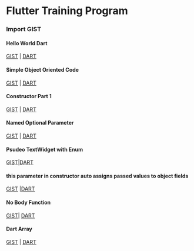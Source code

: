 # Flutter Training Program

### Import GIST


#### Hello World Dart
[GIST](https://gist.github.com/vivekduttamishra/f0af89b42adeabe3bbe33d19f167a07e)
| [DART](https://dartpad.dartlang.org/f0af89b42adeabe3bbe33d19f167a07e)


#### Simple Object Oriented Code
[GIST](https://gist.github.com/vivekduttamishra/e55ea937c4f471c801b03aa806810a1f)
| [DART](https://dartpad.dartlang.org/e55ea937c4f471c801b03aa806810a1f)


#### Constructor Part 1

[GIST](https://gist.github.com/vivekduttamishra/e269265466988a92ea453e84792e67a6)
| [DART](https://dartpad.dartlang.org/e269265466988a92ea453e84792e67a6)

#### Named Optional Parameter

[GIST](https://gist.github.com/vivekduttamishra/23b5a9825fdd939f7702ff3657d36af7) |
[DART](https://dartpad.dartlang.org/23b5a9825fdd939f7702ff3657d36af7) 

#### Psudeo TextWidget with Enum

[GIST](https://gist.github.com/vivekduttamishra/39f13d42ea0c1c100b82f0b7768c2cb6)|[DART](https://dartpad.dartlang.org/39f13d42ea0c1c100b82f0b7768c2cb6)



#### this parameter in constructor auto assigns passed values to object fields

[GIST](https://gist.github.com/vivekduttamishra/2fe3ecff80649a94718f9e822449d490)
|[DART](https://dartpad.dartlang.org/2fe3ecff80649a94718f9e822449d490)

#### No Body Function 
[GIST](https://gist.github.com/vivekduttamishra/0647c51a0c6dfdbcae8f1db786321106)|
[DART](https://dartpad.dartlang.org/0647c51a0c6dfdbcae8f1db786321106)


#### Dart Array

[GIST](https://gist.github.com/vivekduttamishra/3053f245c3fbc8bbd180f214b304b3fd) |
[DART](https://dartpad.dartlang.org/3053f245c3fbc8bbd180f214b304b3fd) 



